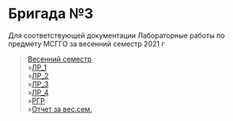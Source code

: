 # Бригада №3
Для соответствующей документации 
Лабораторные работы по предмету МСГГО за весенний семестр 2021 г
>[Весенний семестр]()  
»[ЛР_1]()  
»[ЛР_2]()  
»[ЛР_3]()  
»[ЛР_4]()  
»[РГР]()  
»[Отчет за вес.сем.]()
